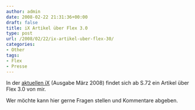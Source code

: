 ```yaml
---
author: admin
date: 2008-02-22 21:31:36+00:00
draft: false
title: iX Artikel über Flex 3.0
type: post
url: /2008/02/22/ix-artikel-uber-flex-30/
categories:
- Other
tags:
- Flex
- Presse
---
```


In der [aktuellen iX](http://www.heise.de/ix/inhalt.shtml) (Ausgabe März 2008) findet sich ab S.72 ein Artikel über Flex 3.0 von mir.

Wer möchte kann hier gerne Fragen stellen und Kommentare abgeben.

